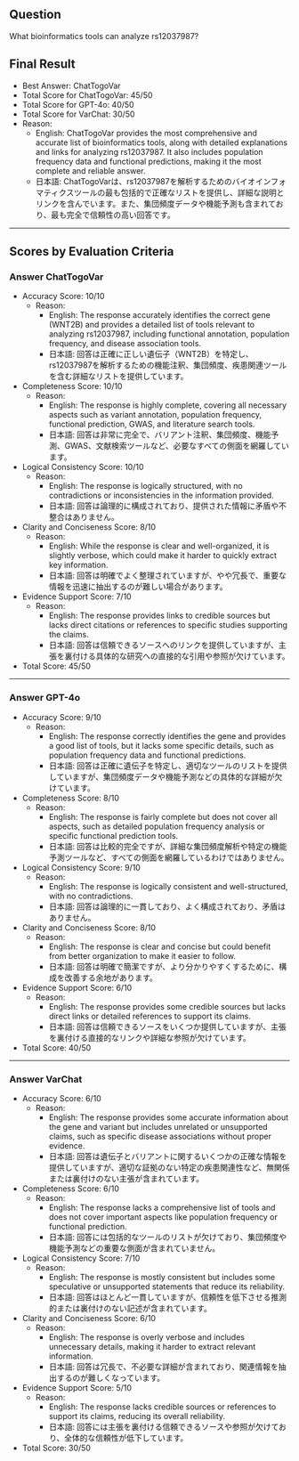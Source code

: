 ## Question

What bioinformatics tools can analyze rs12037987?

## Final Result

- Best Answer: ChatTogoVar
- Total Score for ChatTogoVar: 45/50
- Total Score for GPT-4o: 40/50
- Total Score for VarChat: 30/50
- Reason:
  - English: ChatTogoVar provides the most comprehensive and accurate list of bioinformatics tools, along with detailed explanations and links for analyzing rs12037987. It also includes population frequency data and functional predictions, making it the most complete and reliable answer.
  - 日本語: ChatTogoVarは、rs12037987を解析するためのバイオインフォマティクスツールの最も包括的で正確なリストを提供し、詳細な説明とリンクを含んでいます。また、集団頻度データや機能予測も含まれており、最も完全で信頼性の高い回答です。

---

## Scores by Evaluation Criteria

### Answer ChatTogoVar
- Accuracy Score: 10/10
  - Reason: 
    - English: The response accurately identifies the correct gene (WNT2B) and provides a detailed list of tools relevant to analyzing rs12037987, including functional annotation, population frequency, and disease association tools.
    - 日本語: 回答は正確に正しい遺伝子（WNT2B）を特定し、rs12037987を解析するための機能注釈、集団頻度、疾患関連ツールを含む詳細なリストを提供しています。
- Completeness Score: 10/10
  - Reason: 
    - English: The response is highly complete, covering all necessary aspects such as variant annotation, population frequency, functional prediction, GWAS, and literature search tools.
    - 日本語: 回答は非常に完全で、バリアント注釈、集団頻度、機能予測、GWAS、文献検索ツールなど、必要なすべての側面を網羅しています。
- Logical Consistency Score: 10/10
  - Reason: 
    - English: The response is logically structured, with no contradictions or inconsistencies in the information provided.
    - 日本語: 回答は論理的に構成されており、提供された情報に矛盾や不整合はありません。
- Clarity and Conciseness Score: 8/10
  - Reason: 
    - English: While the response is clear and well-organized, it is slightly verbose, which could make it harder to quickly extract key information.
    - 日本語: 回答は明確でよく整理されていますが、やや冗長で、重要な情報を迅速に抽出するのが難しい場合があります。
- Evidence Support Score: 7/10
  - Reason: 
    - English: The response provides links to credible sources but lacks direct citations or references to specific studies supporting the claims.
    - 日本語: 回答は信頼できるソースへのリンクを提供していますが、主張を裏付ける具体的な研究への直接的な引用や参照が欠けています。
- Total Score: 45/50

---

### Answer GPT-4o
- Accuracy Score: 9/10
  - Reason: 
    - English: The response correctly identifies the gene and provides a good list of tools, but it lacks some specific details, such as population frequency data and functional predictions.
    - 日本語: 回答は正確に遺伝子を特定し、適切なツールのリストを提供していますが、集団頻度データや機能予測などの具体的な詳細が欠けています。
- Completeness Score: 8/10
  - Reason: 
    - English: The response is fairly complete but does not cover all aspects, such as detailed population frequency analysis or specific functional prediction tools.
    - 日本語: 回答は比較的完全ですが、詳細な集団頻度解析や特定の機能予測ツールなど、すべての側面を網羅しているわけではありません。
- Logical Consistency Score: 9/10
  - Reason: 
    - English: The response is logically consistent and well-structured, with no contradictions.
    - 日本語: 回答は論理的に一貫しており、よく構成されており、矛盾はありません。
- Clarity and Conciseness Score: 8/10
  - Reason: 
    - English: The response is clear and concise but could benefit from better organization to make it easier to follow.
    - 日本語: 回答は明確で簡潔ですが、より分かりやすくするために、構成を改善する余地があります。
- Evidence Support Score: 6/10
  - Reason: 
    - English: The response provides some credible sources but lacks direct links or detailed references to support its claims.
    - 日本語: 回答は信頼できるソースをいくつか提供していますが、主張を裏付ける直接的なリンクや詳細な参照が欠けています。
- Total Score: 40/50

---

### Answer VarChat
- Accuracy Score: 6/10
  - Reason: 
    - English: The response provides some accurate information about the gene and variant but includes unrelated or unsupported claims, such as specific disease associations without proper evidence.
    - 日本語: 回答は遺伝子とバリアントに関するいくつかの正確な情報を提供していますが、適切な証拠のない特定の疾患関連性など、無関係または裏付けのない主張が含まれています。
- Completeness Score: 6/10
  - Reason: 
    - English: The response lacks a comprehensive list of tools and does not cover important aspects like population frequency or functional prediction.
    - 日本語: 回答には包括的なツールのリストが欠けており、集団頻度や機能予測などの重要な側面が含まれていません。
- Logical Consistency Score: 7/10
  - Reason: 
    - English: The response is mostly consistent but includes some speculative or unsupported statements that reduce its reliability.
    - 日本語: 回答はほとんど一貫していますが、信頼性を低下させる推測的または裏付けのない記述が含まれています。
- Clarity and Conciseness Score: 6/10
  - Reason: 
    - English: The response is overly verbose and includes unnecessary details, making it harder to extract relevant information.
    - 日本語: 回答は冗長で、不必要な詳細が含まれており、関連情報を抽出するのが難しくなっています。
- Evidence Support Score: 5/10
  - Reason: 
    - English: The response lacks credible sources or references to support its claims, reducing its overall reliability.
    - 日本語: 回答には主張を裏付ける信頼できるソースや参照が欠けており、全体的な信頼性が低下しています。
- Total Score: 30/50